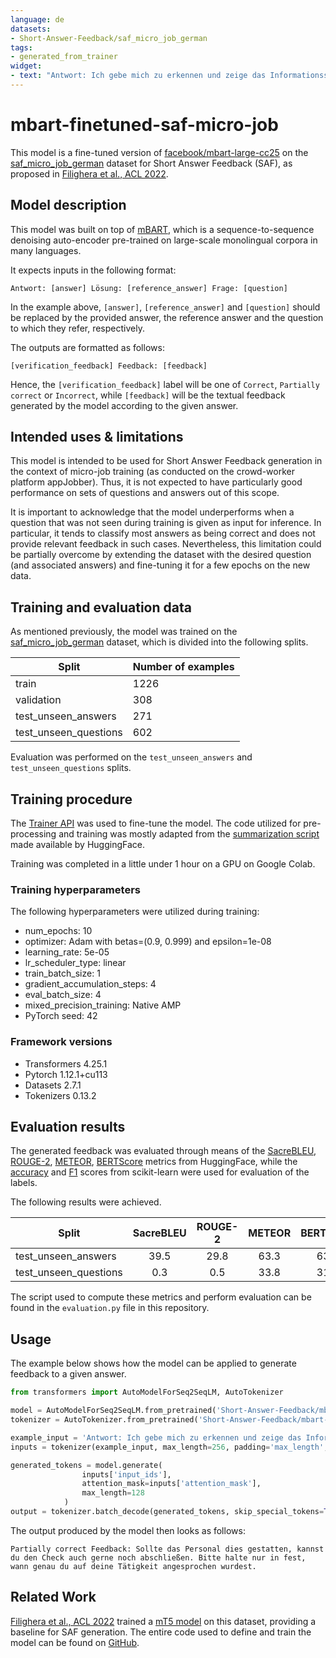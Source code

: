 ```yaml
---
language: de
datasets:
- Short-Answer-Feedback/saf_micro_job_german
tags:
- generated_from_trainer
widget:
- text: "Antwort: Ich gebe mich zu erkennen und zeige das Informationsschreiben vor Lösung: Der Jobber soll sich in diesem Fall dem Personal gegenüber zu erkennen geben (0.25 P) und das entsprechende Informationsschreiben in der App vorzeigen (0.25 P). Zusätzlich muss notiert werden, zu welchem Zeitpunkt (0.25 P) des Jobs der Jobber enttarnt wurde. Zentrale Frage ist dabei, ob ein neutrales, unvoreingenommenes Verkaufsgespräch stattgefunden hat. Der Job soll mit Erlaubnis der Mitarbeiter bis zum Ende durchgeführt (0.25 P) werden. Frage: Frage 1: Wie reagierst du, wenn du auf deine Tätigkeit angesprochen wirst?"
---
```


# mbart-finetuned-saf-micro-job

This model is a fine-tuned version of [facebook/mbart-large-cc25](https://huggingface.co/facebook/mbart-large-cc25) on the [saf_micro_job_german](https://huggingface.co/datasets/Short-Answer-Feedback/saf_micro_job_german) dataset for Short Answer Feedback (SAF), as proposed in [Filighera et al., ACL 2022](https://aclanthology.org/2022.acl-long.587).

## Model description

This model was built on top of [mBART](https://arxiv.org/abs/2001.08210), which is a sequence-to-sequence denoising auto-encoder pre-trained on large-scale monolingual corpora in many languages.

It expects inputs in the following format:
```
Antwort: [answer] Lösung: [reference_answer] Frage: [question]
```

In the example above, `[answer]`, `[reference_answer]` and `[question]` should be replaced by the provided answer, the reference answer and the question to which they refer, respectively.


The outputs are formatted as follows:
```
[verification_feedback] Feedback: [feedback]
```

Hence, the `[verification_feedback]` label will be one of `Correct`, `Partially correct` or `Incorrect`, while `[feedback]` will be the textual feedback generated by the model according to the given answer.

## Intended uses & limitations

This model is intended to be used for Short Answer Feedback generation in the context of micro-job training (as conducted on the crowd-worker platform appJobber). Thus, it is not expected to have particularly good performance on sets of questions and answers out of this scope.

It is important to acknowledge that the model underperforms when a question that was not seen during training is given as input for inference. In particular, it tends to classify most answers as being correct and does not provide relevant feedback in such cases. Nevertheless, this limitation could be partially overcome by extending the dataset with the desired question (and associated answers) and fine-tuning it for a few epochs on the new data.  

## Training and evaluation data

As mentioned previously, the model was trained on the [saf_micro_job_german](https://huggingface.co/datasets/Short-Answer-Feedback/saf_micro_job_german) dataset, which is divided into the following splits.

| Split                 | Number of examples |
| --------------------- | ------------------ |
| train                 | 1226	             |
| validation            | 308	             |
| test_unseen_answers   | 271	             |
| test_unseen_questions | 602                |

Evaluation was performed on the `test_unseen_answers` and `test_unseen_questions` splits.

## Training procedure

The [Trainer API](https://huggingface.co/docs/transformers/main_classes/trainer#transformers.Seq2SeqTrainer) was used to fine-tune the model. The code utilized for pre-processing and training was mostly adapted from the [summarization script](https://github.com/huggingface/transformers/tree/main/examples/pytorch/summarization) made available by HuggingFace.

Training was completed in a little under 1 hour on a GPU on Google Colab.

### Training hyperparameters

The following hyperparameters were utilized during training:
- num_epochs: 10
- optimizer: Adam with betas=(0.9, 0.999) and epsilon=1e-08
- learning_rate: 5e-05
- lr_scheduler_type: linear
- train_batch_size: 1
- gradient_accumulation_steps: 4
- eval_batch_size: 4
- mixed_precision_training: Native AMP
- PyTorch seed: 42

### Framework versions

- Transformers 4.25.1
- Pytorch 1.12.1+cu113
- Datasets 2.7.1
- Tokenizers 0.13.2

## Evaluation results

The generated feedback was evaluated through means of the [SacreBLEU](https://huggingface.co/spaces/evaluate-metric/sacrebleu), [ROUGE-2](https://huggingface.co/spaces/evaluate-metric/rouge), [METEOR](https://huggingface.co/spaces/evaluate-metric/meteor), [BERTScore](https://huggingface.co/spaces/evaluate-metric/bertscore) metrics from HuggingFace, while the [accuracy](https://scikit-learn.org/stable/modules/generated/sklearn.metrics.accuracy_score.html) and [F1](https://scikit-learn.org/stable/modules/generated/sklearn.metrics.f1_score.html) scores from scikit-learn were used for evaluation of the labels.

The following results were achieved.

| Split                 | SacreBLEU | ROUGE-2 | METEOR | BERTScore | Accuracy | Weighted F1 | Macro F1 | 
| --------------------- | :-------: | :-----: | :----: | :-------: | :------: | :---------: | :------: |
| test_unseen_answers   | 39.5	    | 29.8    | 63.3   | 63.1      | 80.1     | 80.3        | 80.7     |
| test_unseen_questions | 0.3       | 0.5     | 33.8   | 31.3      | 48.7     | 46.5        | 40.6     |


The script used to compute these metrics and perform evaluation can be found in the `evaluation.py` file in this repository.

## Usage

The example below shows how the model can be applied to generate feedback to a given answer.

```python
from transformers import AutoModelForSeq2SeqLM, AutoTokenizer

model = AutoModelForSeq2SeqLM.from_pretrained('Short-Answer-Feedback/mbart-finetuned-saf-micro-job')
tokenizer = AutoTokenizer.from_pretrained('Short-Answer-Feedback/mbart-finetuned-saf-micro-job')

example_input = 'Antwort: Ich gebe mich zu erkennen und zeige das Informationsschreiben vor Lösung: Der Jobber soll sich in diesem Fall dem Personal gegenüber zu erkennen geben (0.25 P) und das entsprechende Informationsschreiben in der App vorzeigen (0.25 P). Zusätzlich muss notiert werden, zu welchem Zeitpunkt (0.25 P) des Jobs der Jobber enttarnt wurde. Zentrale Frage ist dabei, ob ein neutrales, unvoreingenommenes Verkaufsgespräch stattgefunden hat. Der Job soll mit Erlaubnis der Mitarbeiter bis zum Ende durchgeführt (0.25 P) werden. Frage: Frage 1: Wie reagierst du, wenn du auf deine Tätigkeit angesprochen wirst?'
inputs = tokenizer(example_input, max_length=256, padding='max_length', truncation=True, return_tensors='pt')

generated_tokens = model.generate(
                inputs['input_ids'],
                attention_mask=inputs['attention_mask'],
                max_length=128
            )
output = tokenizer.batch_decode(generated_tokens, skip_special_tokens=True)[0]
```

The output produced by the model then looks as follows:

```
Partially correct Feedback: Sollte das Personal dies gestatten, kannst du den Check auch gerne noch abschließen. Bitte halte nur in fest, wann genau du auf deine Tätigkeit angesprochen wurdest.
```

## Related Work

[Filighera et al., ACL 2022](https://aclanthology.org/2022.acl-long.587) trained a [mT5 model](https://huggingface.co/docs/transformers/model_doc/mt5) on this dataset, providing a baseline for SAF generation. The entire code used to define and train the model can be found on [GitHub](https://github.com/SebOchs/SAF).
